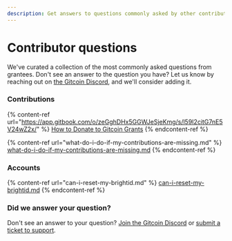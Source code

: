 ```yaml
---
description: Get answers to questions commonly asked by other contributors.
---
```


# Contributor questions

We've curated a collection of the most commonly asked questions from grantees. Don't see an answer to the question you have? Let us know by reaching out on [the Gitcoin Discord](https://discord.com/invite/b5PEjyVFXT), and we'll consider adding it.

### Contributions

{% content-ref url="https://app.gitbook.com/o/zeGghDHx5GGWJeSjeKmg/s/l59I2citG7nE5V24wZ2x/" %}
[How to Donate to Gitcoin Grants](https://app.gitbook.com/o/zeGghDHx5GGWJeSjeKmg/s/l59I2citG7nE5V24wZ2x/)
{% endcontent-ref %}

{% content-ref url="what-do-i-do-if-my-contributions-are-missing.md" %}
[what-do-i-do-if-my-contributions-are-missing.md](what-do-i-do-if-my-contributions-are-missing.md)
{% endcontent-ref %}

### Accounts

{% content-ref url="can-i-reset-my-brightid.md" %}
[can-i-reset-my-brightid.md](can-i-reset-my-brightid.md)
{% endcontent-ref %}



### Did we answer your question?

Don't see an answer to your question? [Join the Gitcoin Discord](https://discord.gg/b5PEjyVFXT) or [submit a ticket to support](https://gitcoin.happyfox.com/new).
